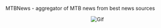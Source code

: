 MTBNews - aggregator of MTB news from best news sources

<p align="center">
    <img src="presenter.gif" alt="Gif"  />
</p>
